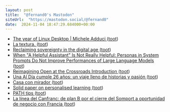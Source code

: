 ```yaml
---
layout: post
title:  "@fernand0's Mastodon"
siteUrl:  "https://mastodon.social/@fernand0"
date:  2024-11-04 18:47:29.684000+00:00
---
```

*  [The year of Linux Desktop \| Michele Adduci ](https://madduci.netlify.app/posts/2024/the-year-of-linux-deskto) ([toot](https://mastodon.social/@fernand0/113426173111970530))
*  [La textura. ](https://avecesunafoto.wordpress.com/2024/11/04/la-textura) ([toot](https://mastodon.social/@fernand0/113425774282828666))
*  [Reclaiming sovereignty in the digital age ](https://disconnect.blog/reclaiming-sovereignty-in-the-digital-age) ([toot](https://mastodon.social/@fernand0/113425761680621229))
*  [When "A Helpful Assistant" Is Not Really Helpful: Personas in System Prompts Do Not Improve Performances of Large Language Models ](https://arxiv.org/abs/2311.1005) ([toot](https://mastodon.social/@fernand0/113425706385701063))
*  [Reimagining Open at the Crossroads Introduction ](https://connect.oeglobal.org/t/reimagining-open-at-the-crossroads-introduction/694) ([toot](https://mastodon.social/@fernand0/113425363534964139))
*  [Una Al Día cumple 26 años: un viaje lleno de historias y pasión ](https://unaaldia.hispasec.com/2024/10/una-al-dia-cumple-26-anos-un-viaje-lleno-de-historias-y-pasion.htm) ([toot](https://mastodon.social/@fernand0/113424676104133303))
*  [Casa con mirador ](https://www.flickr.com/photos/fernand0/54080176668) ([toot](https://mastodon.social/@fernand0/113424479553323714))
*  [Solid paper on personalised learning ](https://donaldclarkplanb.blogspot.com/2024/10/solid-paper-on-personalised-learning.htm) ([toot](https://mastodon.social/@fernand0/113424369567283936))
*  [PATH tips ](https://wizardzines.com/comics/path-tips) ([toot](https://mastodon.social/@fernand0/113424162067388379))
*  [La línea del Canfranc: de plan B por el cierre del Somport a oportunidad de negocio con Francia ](https://www.cartv.es/aragonnoticias/noticias/la-linea-del-canfranc-de-plan-b-por-el-cierre-del-somport-a-oportunidad-de-negocio-con-francia-2818) ([toot](https://mastodon.social/@fernand0/113424037776199131))
